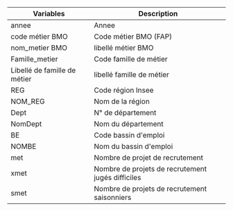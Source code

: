 | Variables                    | Description                                       |
| ---------------------------- | ------------------------------------------------- |
| annee                        | Annee                                             |
| code métier BMO              | Code métier BMO (FAP)                             |
| nom_metier BMO               | libellé métier BMO                                |
| Famille_metier               | Code famille de métier                            |
| Libellé de famille de métier | libellé famille de métier                         |
| REG                          | Code région Insee                                 |
| NOM_REG                      | Nom de la région                                  |
| Dept                         | N° de département                                 |
| NomDept                      | Nom du département                                |
| BE                           | Code bassin d'emploi                              |
| NOMBE                        | Nom du bassin d'emploi                            |
| met                          | Nombre de projet de recrutement                   |
| xmet                         | Nombre de projets de recrutement jugés difficiles |
| smet                         | Nombre de projets de recrutement saisonniers      | 
